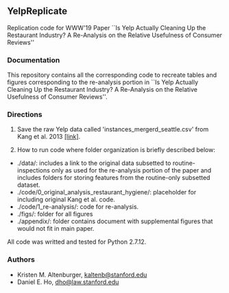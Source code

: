 ## YelpReplicate
Replication code for WWW'19 Paper ``Is Yelp Actually Cleaning Up the Restaurant Industry? A Re-Analysis on the Relative Usefulness of Consumer Reviews''

### Documentation
This repository contains all the corresponding code to recreate tables and figures corresponding to the re-analysis portion in ``Is Yelp Actually Cleaning Up the Restaurant Industry? A Re-Analysis on the Relative Usefulness of Consumer Reviews''.

### Directions
1. Save the raw Yelp data called 'instances_mergerd_seattle.csv' from Kang et al. 2013 <a href="http://www3.cs.stonybrook.edu/~junkang/hygiene/">[link]</a>.

2. How to run code where folder organization is briefly described below: 
  * ./data/: includes a link to the original data subsetted to routine-inspections only as used for the re-analysis portion of the paper and includes folders for storing features from the routine-only subsetted dataset.
  * ./code/0_original_analysis_restaurant_hygiene/: placeholder for including original Kang et al. code.
  * ./code/1_re-analysis/: code for re-analysis.
  * ./figs/: folder for all figures
  * ./appendix/: folder contains document with supplemental figures that would not fit in main paper.


All code was writted and tested for Python 2.7.12.

### Authors
* Kristen M. Altenburger, kaltenb@stanford.edu
* Daniel E. Ho, dho@law.stanford.edu

